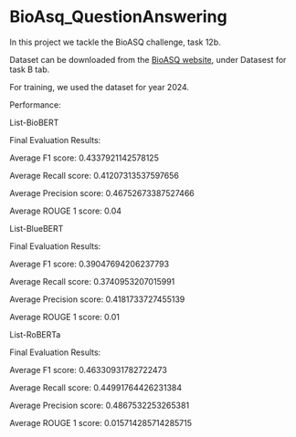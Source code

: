 # BioAsq_QuestionAnswering


In this project we tackle the BioASQ challenge, task 12b. 

Dataset can be downloaded from the [BioASQ  website](http://participants-area.bioasq.org/datasets/), under Datasest for task B tab.

For training, we used the dataset for year 2024.

Performance: 

List-BioBERT

Final Evaluation Results: 

Average F1 score:  0.4337921142578125

Average Recall score:  0.41207313537597656

Average Precision score:  0.46752673387527466

Average ROUGE 1 score:  0.04

List-BlueBERT

Final Evaluation Results: 

Average F1 score:  0.39047694206237793

Average Recall score:  0.3740953207015991

Average Precision score:  0.4181733727455139

Average ROUGE 1 score:  0.01

List-RoBERTa

Final Evaluation Results: 

Average F1 score:  0.46330931782722473

Average Recall score:  0.44991764426231384

Average Precision score:  0.4867532253265381

Average ROUGE 1 score:  0.015714285714285715